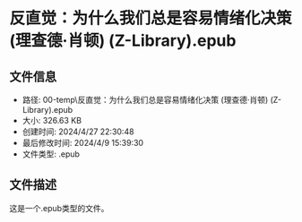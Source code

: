 ﻿# 反直觉：为什么我们总是容易情绪化决策 (理查德·肖顿) (Z-Library).epub

## 文件信息
- 路径: 00-temp\反直觉：为什么我们总是容易情绪化决策 (理查德·肖顿) (Z-Library).epub
- 大小: 326.63 KB
- 创建时间: 2024/4/27 22:30:48
- 最后修改时间: 2024/4/9 15:39:30
- 文件类型: .epub

## 文件描述
这是一个.epub类型的文件。

